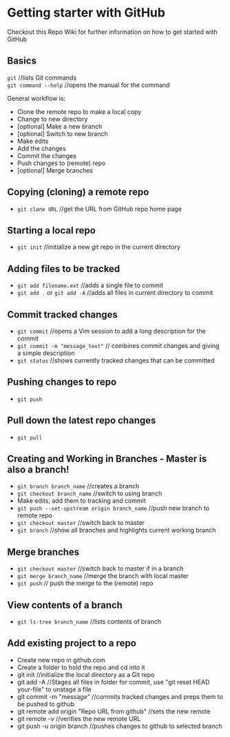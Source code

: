 # Getting starter with GitHub
Checkout this Repo Wiki for further information on how to get started with GitHub

## Basics

`git`  //lists Git commands  
`git command --help`  //opens the manual for the command

General workflow is:  
* Clone the remote repo to make a local copy
* Change to new directory
* [optional] Make a new branch
* [optional] Switch to new branch 
* Make edits
* Add the changes
* Commit the changes
* Push changes to (remote) repo
* [optional] Merge branches

## Copying (cloning) a remote repo 

* `git clone URL`  //get the URL from GitHub repo home page

## Starting a local repo

* `git init`  //initialize a new git repo in the current directory 

## Adding files to be tracked

* `git add filename.ext`  //adds a single file to commit
* `git add .` or `git add -A` //adds all files in current directory to commit

## Commit tracked changes

* `git commit`  //opens a Vim session to add a long description for the commit
* `git commit -m "message_text"`  // combines commit changes and giving a simple description
* `git status`  //shows currently tracked changes that can be committed

## Pushing changes to repo
* `git push`

## Pull down the latest repo changes
* `git pull`

## Creating  and Working in Branches - Master is also a branch!

* `git branch branch_name`  //creates a branch
* `git checkout branch_name`  //switch to using branch
* Make edits, add them to tracking and commit
* `git push --set-upstream origin branch_name` //push new branch to remote repo
* `git checkout master`  //switch back to master
* `git branch`  //show all branches and highlights current working branch

## Merge branches

* `git checkout master`  //switch back to master if in a branch
* `git merge branch_name` //merge the branch with local master
* `git push`  // push the merge to the (remote) repo

## View contents of a branch

* `git ls-tree branch_name` //lists contents of branch

## Add existing project to a repo

* Create new repo in github.com
* Create a folder to hold the repo and cd into it
* git init   //initialize the local directory as a Git repo
* git add -A  //Stages all files in folder for commit, use "git reset HEAD your-file" to unstage a file
* git commit -m "message"  //commits tracked changes and preps them to be pushed to github 
* git remote add origin "Repo URL from github"  //sets the new remote
* git remote -v //verifies the new remote URL
* git push -u origin branch  //pushes changes to github to selected branch

